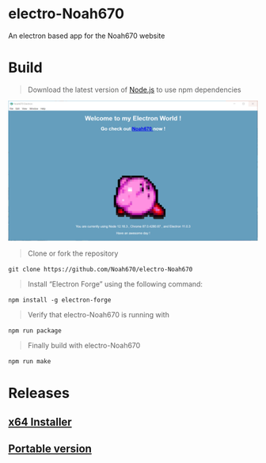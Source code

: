 # electro-Noah670
An electron based app for the Noah670 website



# Build

> Download the latest version of [Node.js](https://nodejs.org/en/download/) to use npm dependencies 

![alt-text](https://github.com/Noah670/electro-Noah670/blob/master/screens/electro-Noah670-screen.gif)

> Clone or fork the repository

``` git clone https://github.com/Noah670/electro-Noah670  ```

> Install “Electron Forge” using the following command:

``` npm install -g electron-forge  ```

> Verify that electro-Noah670 is running with

```npm run package ```

> Finally build with electro-Noah670

``` npm run make ```

# Releases

## [x64 Installer](https://github.com/Noah670/electro-Noah670/releases/download/v1.0/Noah670-1.0.0.Setup.exe)


## [Portable version](https://github.com/Noah670/electro-Noah670/releases/download/v1.0/Noah670-win32-x64-portable.zip)

